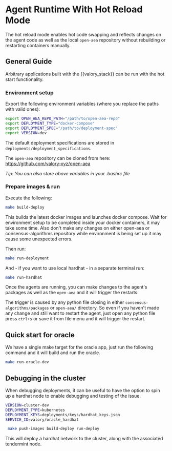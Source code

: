 # Agent Runtime With Hot Reload Mode

The hot reload mode enables hot code swapping and reflects changes on the agent code as well as the local `open-aea` repository without rebuilding or restarting containers manually.

## General Guide

Arbitrary applications built with the {{valory_stack}} can be run with the hot start functionality.

### Environment setup

Export the following environment variables (where you replace the paths with valid ones):
```bash
export OPEN_AEA_REPO_PATH="/path/to/open-aea-repo"
export DEPLOYMENT_TYPE="docker-compose"
export DEPLOYMENT_SPEC="/path/to/deployment-spec"
export VERSION=dev
```

The default deployment specifications are stored in `deployments/deployment_specifications`.

The `open-aea` repository can be cloned from here: https://github.com/valory-xyz/open-aea

*Tip: You can also store above variables in your .bashrc file*


### Prepare images & run

Execute the following:
```bash
make build-deploy
```
This builds the latest docker images and launches docker compose. Wait for environment setup to be completed inside your docker containers, it may take some time. Also don't make any changes on either open-aea or consensus-algorithms repository while environment is being set up it may cause some unexpected errors. 

Then run:
```bash
make run-deployment
```

And - if you want to use local hardhat - in a separate terminal run:
```bash
make run-hardhat
```

Once the agents are running, you can make changes to the agent's packages as well as the `open-aea` and it will trigger the restarts.

The trigger is caused by any python file closing in either `consensus-algorithms/packages` or `open-aea/` directory. So even if you haven't made any change and still want to restart the agent, just open any python file press `ctrl+s` or save it from file menu and it will trigger the restart.


## Quick start for oracle

We have a single make target for the oracle app, just run the following command and it will build and run the oracle.
```bash
make run-oracle-dev
```

## Debugging in the cluster

When debugging deployments, it can be useful to have the option to spin up a hardhat node to enable debugging and testing of the issue.


```bash
VERSION=cluster-dev
DEPLOYMENT_TYPE=kubernetes
DEPLOYMENT_KEYS=deployments/keys/hardhat_keys.json
SERVICE_ID=valory/oracle_hardhat

 make push-images build-deploy run-deploy
```

This will deploy a hardhat network to the cluster, along with the associated tendermint node.

